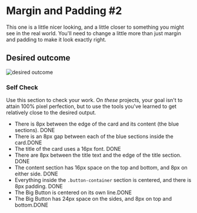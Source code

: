 # Margin and Padding #2

This one is a little nicer looking, and a little closer to something you might see in the real world. You'll need to change a little more than just margin and padding to make it look exactly right.

## Desired outcome
![desired outcome](./desired-outcome.png)

### Self Check
Use this section to check your work. On _these_ projects, your goal isn't to attain 100% pixel perfection, but to use the tools you've learned to get relatively close to the desired output.

- There is 8px between the edge of the card and its content (the blue sections). DONE
- There is an 8px gap between each of the blue sections inside the card.DONE
- The title of the card uses a 16px font. DONE
- There are 8px between the title text and the edge of the title section. DONE 
- The content section has 16px space on the top and bottom, and 8px on either side. DONE
- Everything inside the `.button-container` section is centered, and there is 8px padding. DONE
- The Big Button is centered on its own line.DONE
- The Big Button has 24px space on the sides, and 8px on top and bottom.DONE
